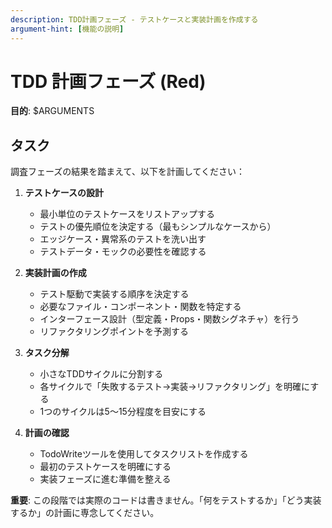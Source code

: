 ```yaml
---
description: TDD計画フェーズ - テストケースと実装計画を作成する
argument-hint: [機能の説明]
---
```


# TDD 計画フェーズ (Red)

**目的**: $ARGUMENTS

## タスク

調査フェーズの結果を踏まえて、以下を計画してください：

1. **テストケースの設計**
   - 最小単位のテストケースをリストアップする
   - テストの優先順位を決定する（最もシンプルなケースから）
   - エッジケース・異常系のテストを洗い出す
   - テストデータ・モックの必要性を確認する

2. **実装計画の作成**
   - テスト駆動で実装する順序を決定する
   - 必要なファイル・コンポーネント・関数を特定する
   - インターフェース設計（型定義・Props・関数シグネチャ）を行う
   - リファクタリングポイントを予測する

3. **タスク分解**
   - 小さなTDDサイクルに分割する
   - 各サイクルで「失敗するテスト→実装→リファクタリング」を明確にする
   - 1つのサイクルは5〜15分程度を目安にする

4. **計画の確認**
   - TodoWriteツールを使用してタスクリストを作成する
   - 最初のテストケースを明確にする
   - 実装フェーズに進む準備を整える

**重要**: この段階では実際のコードは書きません。「何をテストするか」「どう実装するか」の計画に専念してください。
